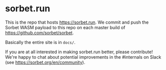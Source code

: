 # sorbet.run



This is the repo that hosts https://sorbet.run. We commit and push the Sorbet
WASM payload to this repo on each master build of
https://github.com/sorbet/sorbet.

Basically the entire site is in `docs/`.

If you are at all interested in making sorbet.run better, please contribute!
We're happy to chat about potential improvements in the #internals on Slack (see
https://sorbet.org/en/community).
